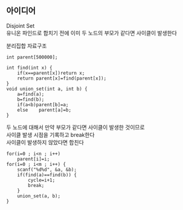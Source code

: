 ## 아이디어
Disjoint Set  
유니온 파인드로 합치기 전에 이미 두 노드의 부모가 같다면 사이클이 발생한다  
  
분리집합 자료구조
```
int parent[500000];

int find(int x) {
	if(x==parent[x])return x;
	return parent[x]=find(parent[x]);
}
void union_set(int a, int b) {
	a=find(a);
	b=find(b);
	if(a<b)parent[b]=a;
	else	parent[a]=b;
}
```
두 노드에 대해서 만약 부모가 같다면 사이클이 발생한 것이므로  
사이클 발생 시점을 기록하고 break한다  
사이클이 발생하지 않았다면 합친다
```
for(i=0 ; i<n ; i++)
	parent[i]=i;
for(i=0 ; i<m ; i++) {
	scanf("%d%d", &a, &b);
	if(find(a)==find(b)) {
		cycle=i+1;
		break;
	}
	union_set(a, b);
}
```
